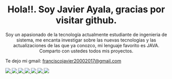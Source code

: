 <!DOCTYPE html>
<html>
<head>
	<meta charset="UTF-8">
	<link rel="icon" href="https://www.iconsdb.com/icons/preview/white/java-xxl.png" type="image/png" sizes="32x32">
</head>
<body>
	<header>
		<h1>Hola!!. Soy Javier Ayala, gracias por visitar github. </h1>
		<p>Soy un apasionado de la tecnología actualmente estudiante de ingenieria de sistema, me encanta investigar sobre las nuevas tecnologias y las           			actualizaciones de las que ya conozco, mi lenguaje favorito es JAVA. Comparto con ustedes todos mis proyectos.</p>
        <p align="left">Te dejo mi gmail: <a href="mailto:franciscojavier20002017@gmail.com"> franciscojavier20002017@gmail.com</p>
	<p align="left">
	<img src="https://img.icons8.com/color/48/000000/java-coffee-cup-logo.png"/> <!-- Imagen de Java -->
			<img src="https://img.icons8.com/color/48/000000/spring-logo.png"/> <!-- Imagen de Spring Boot -->
			<img src="https://img.icons8.com/color/48/000000/angularjs.png"/> <!-- Imagen de Angular -->
			<img src="https://img.icons8.com/color/48/000000/android-studio--v2.png"/> <!-- Imagen de Android Studio -->
			<img src="https://img.icons8.com/color/48/000000/mysql-logo.png"/> <!-- Imagen de MySQL -->
			<img src="https://img.icons8.com/color/48/000000/microsoft-sql-server.png"/> <!-- Imagen de SQL Server -->
			<img src="https://img.icons8.com/color/48/000000/postgreesql.png"/> <!-- Imagen de PostgreSQL -->
		</p>
	</header>
</body>
</html>
